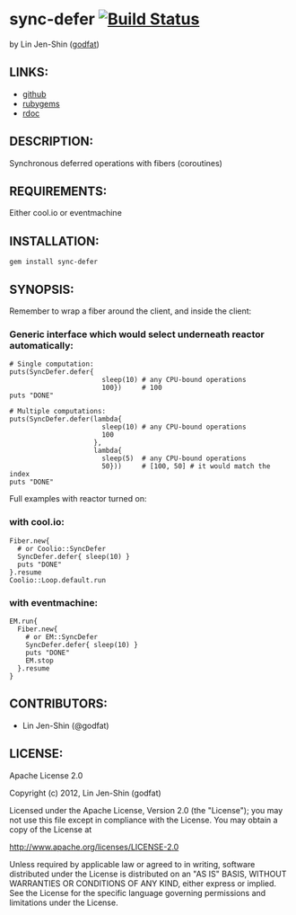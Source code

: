 # sync-defer [![Build Status](http://travis-ci.org/godfat/sync-defer.png)](http://travis-ci.org/godfat/sync-defer)

by Lin Jen-Shin ([godfat](http://godfat.org))

## LINKS:

* [github](https://github.com/godfat/sync-defer)
* [rubygems](https://rubygems.org/gems/sync-defer)
* [rdoc](http://rdoc.info/github/godfat/sync-defer)

## DESCRIPTION:

Synchronous deferred operations with fibers (coroutines)

## REQUIREMENTS:

Either cool.io or eventmachine

## INSTALLATION:

    gem install sync-defer

## SYNOPSIS:

Remember to wrap a fiber around the client, and inside the client:

### Generic interface which would select underneath reactor automatically:

    # Single computation:
    puts(SyncDefer.defer{
                           sleep(10) # any CPU-bound operations
                           100})     # 100
    puts "DONE"

    # Multiple computations:
    puts(SyncDefer.defer(lambda{
                           sleep(10) # any CPU-bound operations
                           100
                         },
                         lambda{
                           sleep(5)  # any CPU-bound operations
                           50}))     # [100, 50] # it would match the index
    puts "DONE"

Full examples with reactor turned on:

### with cool.io:

    Fiber.new{
      # or Coolio::SyncDefer
      SyncDefer.defer{ sleep(10) }
      puts "DONE"
    }.resume
    Coolio::Loop.default.run

### with eventmachine:

    EM.run{
      Fiber.new{
        # or EM::SyncDefer
        SyncDefer.defer{ sleep(10) }
        puts "DONE"
        EM.stop
      }.resume
    }

## CONTRIBUTORS:

* Lin Jen-Shin (@godfat)

## LICENSE:

Apache License 2.0

Copyright (c) 2012, Lin Jen-Shin (godfat)

Licensed under the Apache License, Version 2.0 (the "License");
you may not use this file except in compliance with the License.
You may obtain a copy of the License at

<http://www.apache.org/licenses/LICENSE-2.0>

Unless required by applicable law or agreed to in writing, software
distributed under the License is distributed on an "AS IS" BASIS,
WITHOUT WARRANTIES OR CONDITIONS OF ANY KIND, either express or implied.
See the License for the specific language governing permissions and
limitations under the License.
